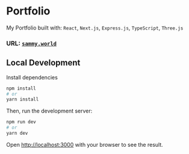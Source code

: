 # Portfolio

My Portfolio built with: `React`, `Next.js`, `Express.js`, `TypeScript`, `Three.js`

### URL: [`sammy.world`](https://sammy.world)

## Local Development

Install dependencies

```bash
npm install
# or
yarn install
```

Then, run the development server:

```bash
npm run dev
# or
yarn dev
```

Open [http://localhost:3000](http://localhost:3000) with your browser to see the result.
